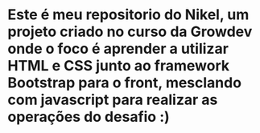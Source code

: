# Este é meu repositorio do Nikel, um projeto criado no curso da Growdev onde o foco é aprender a utilizar HTML e CSS junto ao framework Bootstrap para o front, mesclando com javascript para realizar as operações do desafio :)
